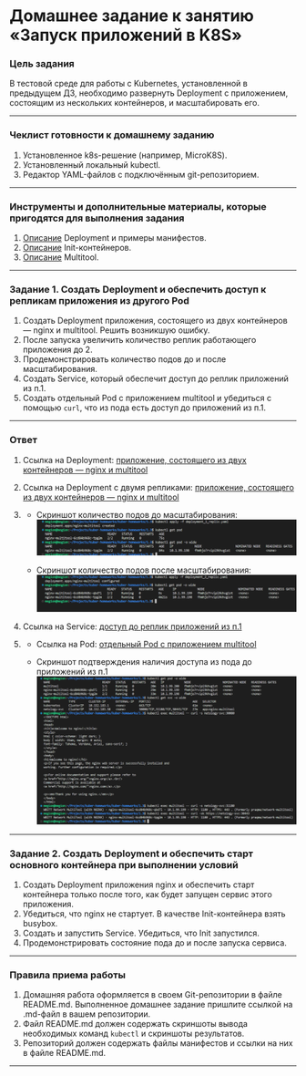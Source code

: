 # Домашнее задание к занятию «Запуск приложений в K8S»

### Цель задания

В тестовой среде для работы с Kubernetes, установленной в предыдущем ДЗ, необходимо развернуть Deployment с приложением, состоящим из нескольких контейнеров, и масштабировать его.

------

### Чеклист готовности к домашнему заданию

1. Установленное k8s-решение (например, MicroK8S).
2. Установленный локальный kubectl.
3. Редактор YAML-файлов с подключённым git-репозиторием.

------

### Инструменты и дополнительные материалы, которые пригодятся для выполнения задания

1. [Описание](https://kubernetes.io/docs/concepts/workloads/controllers/deployment/) Deployment и примеры манифестов.
2. [Описание](https://kubernetes.io/docs/concepts/workloads/pods/init-containers/) Init-контейнеров.
3. [Описание](https://github.com/wbitt/Network-MultiTool) Multitool.

------

### Задание 1. Создать Deployment и обеспечить доступ к репликам приложения из другого Pod

1. Создать Deployment приложения, состоящего из двух контейнеров — nginx и multitool. Решить возникшую ошибку.
2. После запуска увеличить количество реплик работающего приложения до 2.
3. Продемонстрировать количество подов до и после масштабирования.
4. Создать Service, который обеспечит доступ до реплик приложений из п.1.
5. Создать отдельный Pod с приложением multitool и убедиться с помощью `curl`, что из пода есть доступ до приложений из п.1.

---
### Ответ

1. Ссылка на Deployment: [приложение, состоящего из двух контейнеров — nginx и multitool](https://github.com/megasts/kuber-homeworks/blob/Task_1.3/1.3/src/deployment_1_replic.yaml)

2. Ссылка на Deployment с двумя репликами: [приложение, состоящего из двух контейнеров — nginx и multitool](https://github.com/megasts/kuber-homeworks/blob/Task_1.3/1.3/src/deployment_2_replic.yaml)

3.  - Скриншот количество подов до масштабирования: ![Скриншот1](https://github.com/megasts/kuber-homeworks/blob/Task_1.3/1.3/IMG/task1_3_1.png)

    - Скриншот количество подов после масштабирования: ![Скриншот2](https://github.com/megasts/kuber-homeworks/blob/Task_1.3/1.3/IMG/task1_3_2.png)

4. Ссылка на Service: [доступ до реплик приложений из п.1](https://github.com/megasts/kuber-homeworks/blob/Task_1.3/1.3/src/netology-svc.yaml)

5.  - Ссылка на Pod: [отдельный Pod с приложением multitool](https://github.com/megasts/kuber-homeworks/blob/Task_1.3/1.3/src/pod_multitool.yaml)

    - Скриншот подтверждения наличия доступа из пода до приложений из п.1 ![Скриншот3](https://github.com/megasts/kuber-homeworks/blob/Task_1.3/1.3/IMG/task1_3_3.png)

---

### Задание 2. Создать Deployment и обеспечить старт основного контейнера при выполнении условий

1. Создать Deployment приложения nginx и обеспечить старт контейнера только после того, как будет запущен сервис этого приложения.
2. Убедиться, что nginx не стартует. В качестве Init-контейнера взять busybox.
3. Создать и запустить Service. Убедиться, что Init запустился.
4. Продемонстрировать состояние пода до и после запуска сервиса.

------

### Правила приема работы

1. Домашняя работа оформляется в своем Git-репозитории в файле README.md. Выполненное домашнее задание пришлите ссылкой на .md-файл в вашем репозитории.
2. Файл README.md должен содержать скриншоты вывода необходимых команд `kubectl` и скриншоты результатов.
3. Репозиторий должен содержать файлы манифестов и ссылки на них в файле README.md.

------
